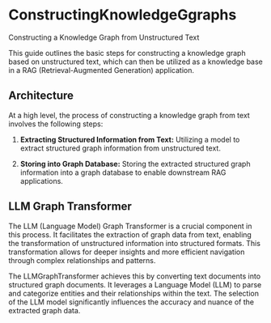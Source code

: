 # ConstructingKnowledgeGgraphs
Constructing a Knowledge Graph from Unstructured Text

This guide outlines the basic steps for constructing a knowledge graph based on unstructured text, which can then be utilized as a knowledge base in a RAG (Retrieval-Augmented Generation) application.

## Architecture

At a high level, the process of constructing a knowledge graph from text involves the following steps:

1. **Extracting Structured Information from Text:** Utilizing a model to extract structured graph information from unstructured text.
   
2. **Storing into Graph Database:** Storing the extracted structured graph information into a graph database to enable downstream RAG applications.

## LLM Graph Transformer

The LLM (Language Model) Graph Transformer is a crucial component in this process. It facilitates the extraction of graph data from text, enabling the transformation of unstructured information into structured formats. This transformation allows for deeper insights and more efficient navigation through complex relationships and patterns.

The LLMGraphTransformer achieves this by converting text documents into structured graph documents. It leverages a Language Model (LLM) to parse and categorize entities and their relationships within the text. The selection of the LLM model significantly influences the accuracy and nuance of the extracted graph data.
